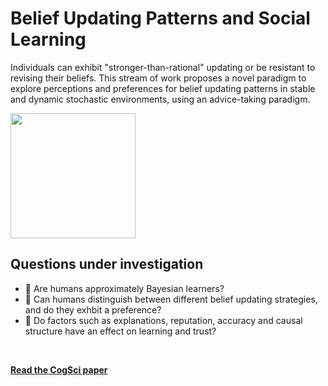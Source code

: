 # Belief Updating Patterns and Social Learning
Individuals can exhibit "stronger-than-rational" updating or be resistant to revising their beliefs. This stream of work proposes a novel paradigm to explore perceptions and preferences for belief updating patterns in stable and dynamic stochastic environments, using an advice-taking paradigm. <br>

<img src="https://ibb.co/hsrtBMV" height="200">
<br>

## Questions under investigation

* 🧠 Are humans approximately Bayesian learners?
* 🎣 Can humans distinguish between different belief updating strategies, and do they exhbit a preference?
* 🐡 Do factors such as explanations, reputation, accuracy and causal structure have an effect on learning and trust?
<br>

**[<i class="fa-solid fa-up-right-from-square"></i> Read the CogSci paper](https://escholarship.org/uc/item/4bh1939r)**
